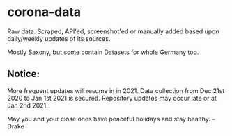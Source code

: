 # corona-data
Raw data. Scraped, API'ed, screenshot'ed or manually added based upon daily/weekly updates of its sources.

Mostly Saxony, but some contain Datasets for whole Germany too.

## Notice:

More frequent updates will resume in in 2021. Data collection from Dec 21st 2020 to Jan 1st 2021 is secured. Repository updates may occur late or at Jan 2nd 2021.

May you and your close ones have peaceful holidays and stay healthy.
– Drake

